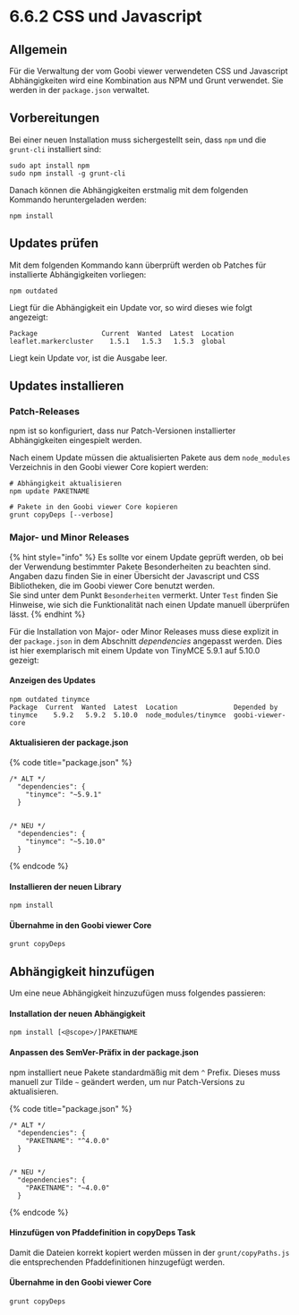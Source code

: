 # 6.6.2 CSS und Javascript

## Allgemein

Für die Verwaltung der vom Goobi viewer verwendeten CSS und Javascript Abhängigkeiten wird eine Kombination aus NPM und Grunt verwendet. Sie werden in der `package.json` verwaltet.

## Vorbereitungen

Bei einer neuen Installation muss sichergestellt sein, dass `npm` und die `grunt-cli` installiert sind:

```
sudo apt install npm
sudo npm install -g grunt-cli
```

Danach können die Abhängigkeiten erstmalig mit dem folgenden Kommando heruntergeladen werden:

```
npm install
```

## Updates prüfen

Mit dem folgenden Kommando kann überprüft werden ob Patches für installierte Abhängigkeiten vorliegen:

```
npm outdated
```

Liegt für die Abhängigkeit ein Update vor, so wird dieses wie folgt angezeigt:

```
Package                Current  Wanted  Latest  Location
leaflet.markercluster    1.5.1   1.5.3   1.5.3  global
```

Liegt kein Update vor, ist die Ausgabe leer.

## Updates installieren

### Patch-Releases

npm ist so konfiguriert, dass nur Patch-Versionen installierter Abhängigkeiten eingespielt werden.

Nach einem Update müssen die aktualisierten Pakete aus dem `node_modules` Verzeichnis in den Goobi viewer Core kopiert werden:

```
# Abhängigkeit aktualisieren
npm update PAKETNAME

# Pakete in den Goobi viewer Core kopieren
grunt copyDeps [--verbose]
```

### Major- und Minor Releases

{% hint style="info" %}
Es sollte vor einem Update geprüft werden, ob bei der Verwendung bestimmter Pakete Besonderheiten zu beachten sind. Angaben dazu finden Sie in einer Übersicht der Javascript und CSS Bibliotheken, die im Goobi viewer Core benutzt werden.\
Sie sind unter dem Punkt `Besonderheiten` vermerkt. Unter `Test` finden Sie Hinweise, wie sich die Funktionalität nach einen Update manuell überprüfen lässt.
{% endhint %}

Für die Installation von Major- oder Minor Releases muss diese explizit in der `package.json` in dem Abschnitt _dependencies_ angepasst werden. Dies ist hier exemplarisch mit einem Update von TinyMCE 5.9.1 auf 5.10.0 gezeigt:

#### **Anzeigen des Updates**

```
npm outdated tinymce
Package  Current  Wanted  Latest  Location              Depended by
tinymce    5.9.2   5.9.2  5.10.0  node_modules/tinymce  goobi-viewer-core
```

#### **Aktualisieren der package.json**

{% code title="package.json" %}
```
/* ALT */
  "dependencies": { 
    "tinymce": "~5.9.1" 
  } 


/* NEU */
  "dependencies": { 
    "tinymce": "~5.10.0" 
  } 
```
{% endcode %}

#### **Installieren der neuen Library**

```
npm install
```

#### **Übernahme in den Goobi viewer Core**

```
grunt copyDeps
```

## Abhängigkeit hinzufügen

Um eine neue Abhängigkeit hinzuzufügen muss folgendes passieren:

#### Installation der neuen Abhängigkeit

```
npm install [<@scope>/]PAKETNAME
```

#### Anpassen des SemVer-Präfix in der package.json

npm installiert neue Pakete standardmäßig mit dem `^` Prefix. Dieses muss manuell zur Tilde `~`  geändert werden, um nur Patch-Versions zu aktualisieren.

{% code title="package.json" %}
```
/* ALT */
  "dependencies": { 
    "PAKETNAME": "^4.0.0" 
  } 


/* NEU */
  "dependencies": { 
    "PAKETNAME": "~4.0.0" 
  } 
```
{% endcode %}

#### Hinzufügen von Pfaddefinition in copyDeps Task

Damit die Dateien korrekt kopiert werden müssen in der `grunt/copyPaths.js` die entsprechenden Pfaddefinitionen hinzugefügt werden.

#### **Übernahme in den Goobi viewer Core**

```
grunt copyDeps
```
